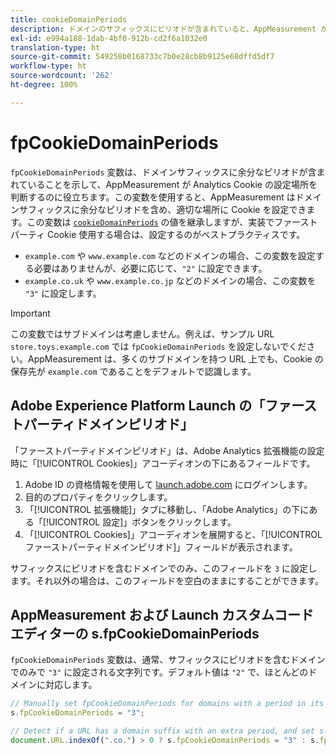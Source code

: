 ```yaml
---
title: cookieDomainPeriods
description: ドメインのサフィックスにピリオドが含まれていると、AppMeasurement が Cookie を保存するドメインをよりよく理解できます。
exl-id: e994a188-1dab-4bf0-912b-cd2f6a1032e0
translation-type: ht
source-git-commit: 549258b0168733c7b0e28cb8b9125e68dffd5df7
workflow-type: ht
source-wordcount: '262'
ht-degree: 100%

---
```


# fpCookieDomainPeriods

`fpCookieDomainPeriods` 変数は、ドメインサフィックスに余分なピリオドが含まれていることを示して、AppMeasurement が Analytics Cookie の設定場所を判断するのに役立ちます。この変数を使用すると、AppMeasurement はドメインサフィックスに余分なピリオドを含め、適切な場所に Cookie を設定できます。この変数は [`cookieDomainPeriods`](cookiedomainperiods.md) の値を継承しますが、実装でファーストパーティ Cookie 使用する場合は、設定するのがベストプラクティスです。

* `example.com` や `www.example.com` などのドメインの場合、この変数を設定する必要はありませんが、必要に応じて、`"2"` に設定できます。
* `example.co.uk` や `www.example.co.jp` などのドメインの場合、この変数を `"3"` に設定します。

>[!IMPORTANT]
>
> この変数ではサブドメインは考慮しません。例えば、サンプル URL `store.toys.example.com` では `fpCookieDomainPeriods` を設定しないでください。AppMeasurement は、多くのサブドメインを持つ URL 上でも、Cookie の保存先が `example.com` であることをデフォルトで認識します。

## Adobe Experience Platform Launch の「ファーストパーティドメインピリオド」

「ファーストパーティドメインピリオド」は、Adobe Analytics 拡張機能の設定時に「[!UICONTROL Cookies]」アコーディオンの下にあるフィールドです。

1. Adobe ID の資格情報を使用して [launch.adobe.com](https://launch.adobe.com) にログインします。
2. 目的のプロパティをクリックします。
3. 「[!UICONTROL 拡張機能]」タブに移動し、「Adobe Analytics」の下にある「[!UICONTROL 設定]」ボタンをクリックします。
4. 「[!UICONTROL Cookies]」アコーディオンを展開すると、「[!UICONTROL ファーストパーティドメインピリオド]」フィールドが表示されます。

サフィックスにピリオドを含むドメインでのみ、このフィールドを `3` に設定します。それ以外の場合は、このフィールドを空白のままにすることができます。

## AppMeasurement および Launch カスタムコードエディターの s.fpCookieDomainPeriods 

`fpCookieDomainPeriods` 変数は、通常、サフィックスにピリオドを含むドメインでのみで `"3"` に設定される文字列です。デフォルト値は `"2"` で、ほとんどのドメインに対応します。

```js
// Manually set fpCookieDomainPeriods for domains with a period in its suffix, such as www.example.co.uk
s.fpCookieDomainPeriods = "3";

// Detect if a URL has a domain suffix with an extra period, and set s.fpCookieDomainPeriods automatically
document.URL.indexOf(".co.") > 0 ? s.fpCookieDomainPeriods = "3" : s.fpCookieDomainPeriods = "2";
```
